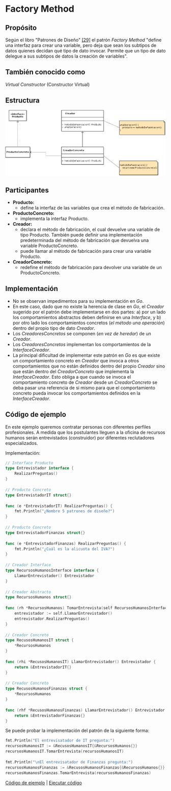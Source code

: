 # Factory Method

## Propósito

Según el libro "Patrones de Diseño" [\[29\]](../../../recursos.md) el patrón _Factory Method_ "define una interfaz para crear una variable, pero deja que sean los subtipos de datos quienes decidan qué tipo de dato invocar. Permite que un tipo de dato delegue a sus subtipos de datos la creación de variables".

## También conocido como

_Virtual Constructor_ \(Constructor Virtual\)

## Estructura

![](../../../.gitbook/assets/factorymethod.png)

## Participantes

* **Producto:**
  * define la interfaz de las variables que crea el método de fabricación.
* **ProductoConcreto:**
  * implementa la interfaz Producto.
* **Creador:**
  * declara el método de fabricación, el cual devuelve una variable de tipo Producto. También puede definir una implementación predeterminada del método de fabricación que devuelva una variable ProductoConcreto.
  * puede llamar al método de fabricación para crear una variable Producto.
* **CreadorConcreto:**
  * redefine el método de fabricación para devolver una variable de un ProductoConcreto.

## Implementación

* No se observan impedimentos para su implementación en _Go_.
* En este caso, dado que no existe la herencia de clase en _Go_, el _Creador_ sugerido por el patrón debe implementarse en dos partes: a\) por un lado los comportamientos abstractos deben definirse en una _Interface_, y b\) por otro lado los comportamientos concretos \(_el método una operación_\) dentro del propio tipo de dato _Creador_.
* Los _CreadoresConcretos_ se componen \(_en vez de heredar_\) de un _Creador_.
* Los _CreadoresConcretos_ implementan los comportamientos de la _InterfaceCreador_.
* La principal dificultad de implementar este patrón en _Go_ es que existe un comportamiento concreto en _Creador_ que invoca a otros comportamientos que no están definidos dentro del propio _Creador_ sino que están dentro del _CreadorConcreto_ que implementa la _InterfaceCreador_. Esto obliga a que cuando se invoca el comportamiento concreto de _Creador_ desde un _CreadorConcreto_ se deba pasar una referencia de si mismo para que el comportamiento concreto pueda invocar los comportamientos definidos en la _InterfaceCreador_.

## Código de ejemplo

En este ejemplo queremos contratar personas con diferentes perfiles profesionales. A medida que los postulantes lleguen a la oficina de recursos humanos serán entrevistados \(construidor\) por diferentes reclutadores especializados.

Implementación:

```go
// Interface Producto
type Entrevistador interface {
    RealizarPreguntas()
}

// Producto Concreto
type EntrevistadorIT struct{}

func (e *EntrevistadorIT) RealizarPreguntas() {
    fmt.Println("¿Nombre 5 patrones de diseño?")
}

// Producto Concreto
type EntrevistadorFinanzas struct{}

func (e *EntrevistadorFinanzas) RealizarPreguntas() {
    fmt.Println("¿Cuál es la alicuota del IVA?")
}

// Creador Interface
type RecursosHumanosInterface interface {
    LlamarEntrevistador() Entrevistador
}

// Creador Abstracto
type RecursosHumanos struct{}

func (rh *RecursosHumanos) TomarEntrevista(self RecursosHumanosInterface) {
    entrevistador := self.LlamarEntrevistador()
    entrevistador.RealizarPreguntas()
}

// Creador Concreto
type RecusosHumanosIT struct {
    *RecursosHumanos
}

func (rhi *RecusosHumanosIT) LlamarEntrevistador() Entrevistador {
    return &EntrevistadorIT{}
}

// Creador Concreto
type RecusosHumanosFinanzas struct {
    *RecursosHumanos
}

func (rhf *RecusosHumanosFinanzas) LlamarEntrevistador() Entrevistador {
    return &EntrevistadorFinanzas{}
}
```

Se puede probar la implementación del patrón de la siguiente forma:

```go
fmt.Println("El entrevisatador de IT pregunta:")
recursosHumanosIT := &RecusosHumanosIT{&RecursosHumanos{}}
recursosHumanosIT.TomarEntrevista(recursosHumanosIT)

fmt.Println("\nEl entrevisatador de Finanzas pregunta:")
recursosHumanosFinanzas := &RecusosHumanosFinanzas{&RecursosHumanos{}}
recursosHumanosFinanzas.TomarEntrevista(recursosHumanosFinanzas)
```

[Código de ejemplo](https://github.com/danielspk/designpatternsingo/tree/master/patrones/creacionales/factorymethod) \| [Ejecutar código](https://play.golang.org/p/1szkQi-rVUf)

